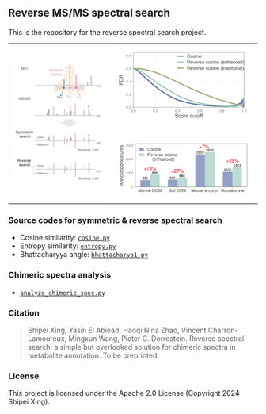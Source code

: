 ## Reverse MS/MS spectral search

This is the repository for the reverse spectral search project.

<table>
<tr>
  <td width="40%" align="center" valign="center">
    <img src="fig/workflow.svg" width="300"/>
  </td>
  <td width="60%" align="center">
    <img src="fig/fdr_cos_80_purity.svg" width="350"/>
    <br><br>
    <img src="fig/annotation_cos.svg" width="400"/>
  </td>
</tr>
</table>


### Source codes for symmetric & reverse spectral search
- Cosine similarity: [`cosine.py`](https://github.com/Philipbear/reverse_MSMS_matching/blob/main/reverse_spectral_search/cosine.py)
- Entropy similarity: [`entropy.py`](https://github.com/Philipbear/reverse_MSMS_matching/blob/main/reverse_spectral_search/entropy.py)
- Bhattacharyya angle: [`bhattacharya1.py`](https://github.com/Philipbear/reverse_MSMS_matching/blob/main/reverse_spectral_search/bhattacharya1.py)

### Chimeric spectra analysis
- [`analyze_chimeric_spec.py`](https://github.com/Philipbear/reverse_MSMS_matching/blob/main/chimeric_spectra/analyze_chimeric_spec.py)


### Citation
> Shipei Xing, Yasin El Abiead, Haoqi Nina Zhao, Vincent Charron-Lamoureux, Mingxun Wang, Pieter C. Dorrestein. Reverse spectral search: a simple but overlooked solution for chimeric spectra in metabolite annotation. To be preprinted.


### License
This project is licensed under the Apache 2.0 License (Copyright 2024 Shipei Xing).

